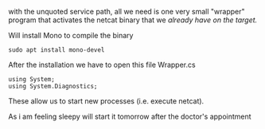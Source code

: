 
with the unquoted service path, all we need is one very small "wrapper" program that activates the netcat binary that we _already have on the target._

Will install Mono to compile the binary
```
sudo apt install mono-devel
```

After the installation we have to open this file Wrapper.cs

```
using System;  
using System.Diagnostics;
```

These allow us to start new processes (i.e. execute netcat).

As i am feeling sleepy will start it tomorrow after the doctor's appointment
